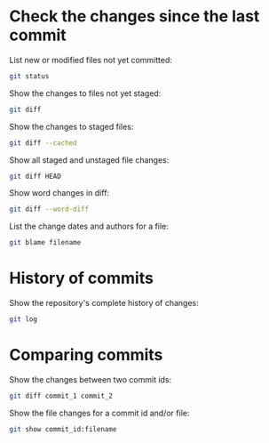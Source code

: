 <h1>Check the changes since the last commit</h1>

List new or modified files not yet committed:

```bash
git status
```

Show the changes to files not yet staged:

```bash
git diff
```

Show the changes to staged files:

```bash
git diff --cached
```

Show all staged and unstaged file changes:

```bash
git diff HEAD
```

Show word changes in diff:

```bash
git diff --word-diff 
```

List the change dates and authors for a file:

```bash
git blame filename
```

<h1>History of commits</h1>

Show the repository's complete history of changes:

```bash
git log
```

<h1>Comparing commits</h1>

Show the changes between two commit ids:

```bash
git diff commit_1 commit_2
```

Show the file changes for a commit id and/or file:

```bash
git show commit_id:filename
```
